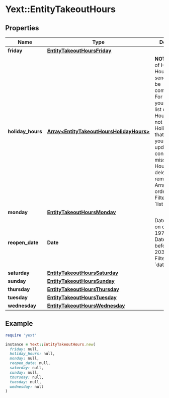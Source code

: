 # Yext::EntityTakeoutHours

## Properties

| Name | Type | Description | Notes |
| ---- | ---- | ----------- | ----- |
| **friday** | [**EntityTakeoutHoursFriday**](EntityTakeoutHoursFriday.md) |  | [optional] |
| **holiday_hours** | [**Array&lt;EntityTakeoutHoursHolidayHours&gt;**](EntityTakeoutHoursHolidayHours.md) |  **NOTE:** The list of Holiday Hours that you send us must be comprehensive. For example, if you send us a list of Holiday Hours that does not include Holiday Hours that you sent in your last update, Yext considers the missing Holiday Hours to be deleted, and we remove them.   Array must be ordered.   Filtering Type: &#x60;list of object&#x60; | [optional] |
| **monday** | [**EntityTakeoutHoursMonday**](EntityTakeoutHoursMonday.md) |  | [optional] |
| **reopen_date** | **Date** |  Date must be on or after 1970-01-01 Date must be before or on 2038-01-01  Filtering Type: &#x60;date&#x60; | [optional] |
| **saturday** | [**EntityTakeoutHoursSaturday**](EntityTakeoutHoursSaturday.md) |  | [optional] |
| **sunday** | [**EntityTakeoutHoursSunday**](EntityTakeoutHoursSunday.md) |  | [optional] |
| **thursday** | [**EntityTakeoutHoursThursday**](EntityTakeoutHoursThursday.md) |  | [optional] |
| **tuesday** | [**EntityTakeoutHoursTuesday**](EntityTakeoutHoursTuesday.md) |  | [optional] |
| **wednesday** | [**EntityTakeoutHoursWednesday**](EntityTakeoutHoursWednesday.md) |  | [optional] |

## Example

```ruby
require 'yext'

instance = Yext::EntityTakeoutHours.new(
  friday: null,
  holiday_hours: null,
  monday: null,
  reopen_date: null,
  saturday: null,
  sunday: null,
  thursday: null,
  tuesday: null,
  wednesday: null
)
```

